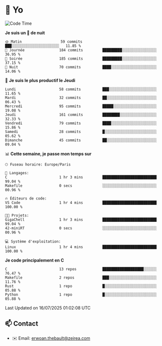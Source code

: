 # 👋 Yo

<!--START_SECTION:waka-->
![Code Time](http://img.shields.io/badge/Code%20Time-142%20hrs%2023%20mins-blue)

**Je suis un 🦉 de nuit** 

```text
🌞 Matin                  59 commits          ███░░░░░░░░░░░░░░░░░░░░░░   11.85 % 
🌆 Journée                184 commits         █████████░░░░░░░░░░░░░░░░   36.95 % 
🌃 Soirée                 185 commits         █████████░░░░░░░░░░░░░░░░   37.15 % 
🌙 Nuit                   70 commits          ████░░░░░░░░░░░░░░░░░░░░░   14.06 % 
```
📅 **Je suis le plus productif le Jeudi** 

```text
Lundi                    58 commits          ███░░░░░░░░░░░░░░░░░░░░░░   11.65 % 
Mardi                    32 commits          ██░░░░░░░░░░░░░░░░░░░░░░░   06.43 % 
Mercredi                 95 commits          █████░░░░░░░░░░░░░░░░░░░░   19.08 % 
Jeudi                    161 commits         ████████░░░░░░░░░░░░░░░░░   32.33 % 
Vendredi                 79 commits          ████░░░░░░░░░░░░░░░░░░░░░   15.86 % 
Samedi                   28 commits          █░░░░░░░░░░░░░░░░░░░░░░░░   05.62 % 
Dimanche                 45 commits          ██░░░░░░░░░░░░░░░░░░░░░░░   09.04 % 
```


📊 **Cette semaine, je passe mon temps sur** 

```text
🕑︎ Fuseau horaire: Europe/Paris

💬 Langages: 
C                        1 hr 3 mins         █████████████████████████   99.04 % 
Makefile                 0 secs              ░░░░░░░░░░░░░░░░░░░░░░░░░   00.96 % 

🔥 Éditeurs de code: 
VS Code                  1 hr 4 mins         █████████████████████████   100.00 % 

🐱‍💻 Projets: 
GigaChell                1 hr 3 mins         █████████████████████████   99.04 % 
42-miniRT                0 secs              ░░░░░░░░░░░░░░░░░░░░░░░░░   00.96 % 

💻 Système d'exploitation: 
Linux                    1 hr 4 mins         █████████████████████████   100.00 % 
```

**Je code principalement en C** 

```text
C                        13 repos            ███████████████████░░░░░░   76.47 % 
Makefile                 2 repos             ███░░░░░░░░░░░░░░░░░░░░░░   11.76 % 
Rust                     1 repo              █░░░░░░░░░░░░░░░░░░░░░░░░   05.88 % 
Python                   1 repo              █░░░░░░░░░░░░░░░░░░░░░░░░   05.88 % 
```




 Last Updated on 16/07/2025 01:02:08 UTC
<!--END_SECTION:waka-->

## 📫 Contact

- ✉️ Email: erwoan.thebault@zeirea.com
